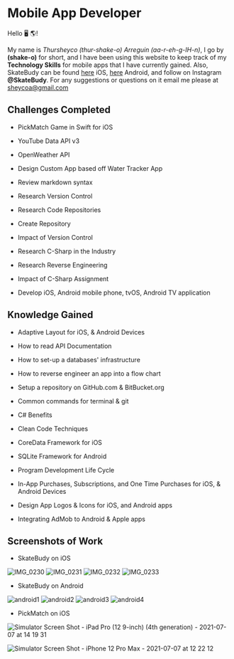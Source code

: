 # Mobile App Developer

Hello 🖥 🌎!

My name is _Thursheyco (thur-shake-o) Arreguin (aa-r-eh-g-IH-n)_, I go by **(shake-o)** for short, and I have been using this website to keep track of my **Technology Skills** for mobile apps that I have currently gained. Also, SkateBudy can be found [here](https://apps.apple.com/us/app/skatebudy/id1557374871) iOS, [here](https://play.google.com/store/apps/details?id=com.thursheyco.skatebud) Android, and follow on Instagram **@SkateBudy**. For any suggestions or questions on it email me please at sheycoa@gmail.com

## Challenges Completed
- PickMatch Game in Swift for iOS

- YouTube Data API v3

- OpenWeather API

- Design Custom App based off Water Tracker App

- Review markdown syntax

- Research Version Control

- Research Code Repositories

- Create Repository

- Impact of Version Control

- Research C-Sharp in the Industry

- Research Reverse Engineering

- Impact of C-Sharp Assignment

- Develop iOS, Android mobile phone, tvOS, Android TV application

## Knowledge Gained
- Adaptive Layout for iOS, & Android Devices

- How to read API Documentation

- How to set-up a databases' infrastructure

- How to reverse engineer an app into a flow chart

- Setup a repository on GitHub.com & BitBucket.org

- Common commands for terminal & git

- C# Benefits

- Clean Code Techniques

- CoreData Framework for iOS

- SQLite Framework for Android

- Program Development Life Cycle

- In-App Purchases, Subscriptions, and One Time Purchases for iOS, & Android Devices

- Design App Logos & Icons for iOS, and Android apps

- Integrating AdMob to Android & Apple apps

## Screenshots of Work

- SkateBudy on iOS

![IMG_0230](https://user-images.githubusercontent.com/40646431/108576091-4aeea680-72ea-11eb-91ca-9ccf73a18c49.PNG)
![IMG_0231](https://user-images.githubusercontent.com/40646431/108576092-4b873d00-72ea-11eb-9eb0-65b51e93aac9.PNG)
![IMG_0232](https://user-images.githubusercontent.com/40646431/108576094-4c1fd380-72ea-11eb-9140-f146e4589882.PNG)
![IMG_0233](https://user-images.githubusercontent.com/40646431/108576096-4d510080-72ea-11eb-8568-08166892ba35.PNG)

- SkateBudy on Android

![android1](https://user-images.githubusercontent.com/40646431/120404092-95cd8080-c313-11eb-8712-ce59ff7ec161.png)
![android2](https://user-images.githubusercontent.com/40646431/120404143-b5fd3f80-c313-11eb-9468-5e5b2fb0bf5a.png)
![android3](https://user-images.githubusercontent.com/40646431/120404180-ca413c80-c313-11eb-9eb4-b6df62bae1f3.png)
![android4](https://user-images.githubusercontent.com/40646431/120404205-d62cfe80-c313-11eb-93e5-625a21d71c06.png)

- PickMatch on iOS

![Simulator Screen Shot - iPad Pro (12 9-inch) (4th generation) - 2021-07-07 at 14 19 31](https://user-images.githubusercontent.com/40646431/124952741-7d234b00-dfe2-11eb-9044-8424d389c5f0.png)

![Simulator Screen Shot - iPhone 12 Pro Max - 2021-07-07 at 12 22 12](https://user-images.githubusercontent.com/40646431/124953301-05a1eb80-dfe3-11eb-8e4b-feef9e22af6b.png)
